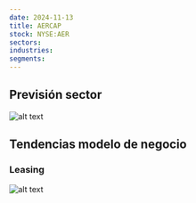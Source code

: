 ```yaml
---
date: 2024-11-13
title: AERCAP
stock: NYSE:AER
sectors: 
industries: 
segments: 
---
```


## Previsión sector

![alt text](../assets/images/sectors/transporte-aereo/2018-previosion-expansion-mercado.png)


## Tendencias modelo de negocio

### Leasing
![alt text](../assets/images/sectors/transporte-aereo/2018-tendencia-leasing.png)